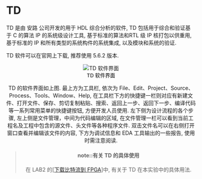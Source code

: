 # TD

TD 是由 安路 公司开发的用于 HDL 综合分析的软件, TD 包括用于综合和验证基于 C 的算法 IP 的系统级设计工具, 基于标准的算法和RTL 级 IP 核打包以供重用, 基于标准的 IP 和所有类型的系统构件的系统集成, 以及模块和系统的验证. 

TD 软件可以在官网上下载, 推荐使用 5.6.2 版本. 

<div align ="center"><img src="/img/lab0/07.jpg" alt="TD 软件界面" style="zoom:100%;" /><div align ="center">



<center style="color:#000000;font-size:10pt;">TD 软件界面</center>

TD 的软件界面如上图. 最上方为工具栏, 依次为 File、Edit、Project、Source、Process、Tools、Window、Help, 在工具栏下方的快捷键一栏则对应有新建文件、打开文件、保存、剪切复制粘贴、搜索、返回上一步、返回下一步、编译代码等一系列常用菜单的快捷键按钮, 方便开发人员使用. 左下侧为设计流程的各个步骤, 左上侧是文件管理，中间为代码编辑的区域, 在文件管理一栏可以看到当前工程名及工程中包含的源文件、头文件等各种程序文件. 双击文件名可以在右侧打开窗口查看并编辑该文件的内容, 下方为调试信息和 EDA 工具输出的一些报告, 使用时需注意阅读.

> #### note::有关 TD 的具体使用
>
> 在 LAB2 的[[下载比特流到 FPGA](../lab2/sec_4.md)]中, 有关于 TD 在本实验中的具体用法.

<!--  -->

